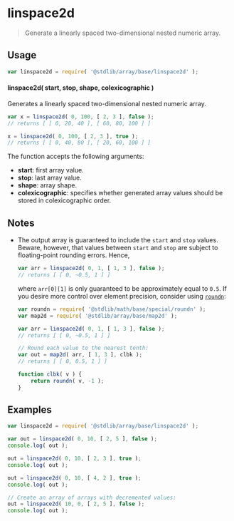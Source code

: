 <!--

@license Apache-2.0

Copyright (c) 2025 The Stdlib Authors.

Licensed under the Apache License, Version 2.0 (the "License");
you may not use this file except in compliance with the License.
You may obtain a copy of the License at

   http://www.apache.org/licenses/LICENSE-2.0

Unless required by applicable law or agreed to in writing, software
distributed under the License is distributed on an "AS IS" BASIS,
WITHOUT WARRANTIES OR CONDITIONS OF ANY KIND, either express or implied.
See the License for the specific language governing permissions and
limitations under the License.

-->

# linspace2d

> Generate a linearly spaced two-dimensional nested numeric array.

<section class="usage">

## Usage

```javascript
var linspace2d = require( '@stdlib/array/base/linspace2d' );
```

#### linspace2d( start, stop, shape, colexicographic )

Generates a linearly spaced two-dimensional nested numeric array.

```javascript
var x = linspace2d( 0, 100, [ 2, 3 ], false );
// returns [ [ 0, 20, 40 ], [ 60, 80, 100 ] ]

x = linspace2d( 0, 100, [ 2, 3 ], true );
// returns [ [ 0, 40, 80 ], [ 20, 60, 100 ] ]
```

The function accepts the following arguments:

-   **start**: first array value.
-   **stop**: last array value.
-   **shape**: array shape.
-   **colexicographic**: specifies whether generated array values should be stored in colexicographic order.

</section>

<!-- /.usage -->

<section class="notes">

## Notes

-   The output array is guaranteed to include the `start` and `stop` values. Beware, however, that values between `start` and `stop` are subject to floating-point rounding errors. Hence,

    ```javascript
    var arr = linspace2d( 0, 1, [ 1, 3 ], false );
    // returns [ [ 0, ~0.5, 1 ] ]
    ```

    where `arr[0][1]` is only guaranteed to be approximately equal to `0.5`. If you desire more control over element precision, consider using [`roundn`][@stdlib/math/base/special/roundn]:

    ```javascript
    var roundn = require( '@stdlib/math/base/special/roundn' );
    var map2d = require( '@stdlib/array/base/map2d' );

    var arr = linspace2d( 0, 1, [ 1, 3 ], false );
    // returns [ [ 0, ~0.5, 1 ] ]

    // Round each value to the nearest tenth:
    var out = map2d( arr, [ 1, 3 ], clbk );
    // returns [ [ 0, 0.5, 1 ] ]

    function clbk( v ) {
        return roundn( v, -1 );
    }
    ```

</section>

<!-- /.notes -->

<section class="examples">

## Examples

<!-- eslint no-undef: "error" -->

```javascript
var linspace2d = require( '@stdlib/array/base/linspace2d' );

var out = linspace2d( 0, 10, [ 2, 5 ], false );
console.log( out );

out = linspace2d( 0, 10, [ 2, 3 ], true );
console.log( out );

out = linspace2d( 0, 10, [ 4, 2 ], true );
console.log( out );

// Create an array of arrays with decremented values:
out = linspace2d( 10, 0, [ 2, 5 ], false );
console.log( out );
```

</section>

<!-- /.examples -->

<!-- Section for related `stdlib` packages. Do not manually edit this section, as it is automatically populated. -->

<section class="related">

</section>

<!-- /.related -->

<!-- Section for all links. Make sure to keep an empty line after the `section` element and another before the `/section` close. -->

<section class="links">

[@stdlib/math/base/special/roundn]: https://github.com/stdlib-js/math-base-special-roundn

</section>

<!-- /.links -->
